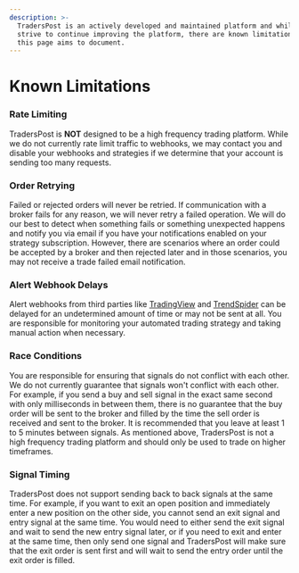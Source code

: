 ```yaml
---
description: >-
  TradersPost is an actively developed and maintained platform and while we
  strive to continue improving the platform, there are known limitations that
  this page aims to document.
---
```


# Known Limitations

### Rate Limiting

TradersPost is **NOT** designed to be a high frequency trading platform. While we do not currently rate limit traffic to webhooks, we may contact you and disable your webhooks and strategies if we determine that your account is sending too many requests.

### Order Retrying

Failed or rejected orders will never be retried. If communication with a broker fails for any reason, we will never retry a failed operation. We will do our best to detect when something fails or something unexpected happens and notify you via email if you have your notifications enabled on your strategy subscription. However, there are scenarios where an order could be accepted by a broker and then rejected later and in those scenarios, you may not receive a trade failed email notification.

### Alert Webhook Delays

Alert webhooks from third parties like [TradingView](signal-sources/tradingview.md) and [TrendSpider](signal-sources/trend-spider.md) can be delayed for an undetermined amount of time or may not be sent at all. You are responsible for monitoring your automated trading strategy and taking manual action when necessary.&#x20;

### Race Conditions

You are responsible for ensuring that signals do not conflict with each other. We do not currently guarantee that signals won't conflict with each other. For example, if you send a buy and sell signal in the exact same second with only milliseconds in between them, there is no guarantee that the buy order will be sent to the broker and filled by the time the sell order is received and sent to the broker. It is recommended that you leave at least 1 to 5 minutes between signals. As mentioned above, TradersPost is not a high frequency trading platform and should only be used to trade on higher timeframes.

### Signal Timing

TradersPost does not support sending back to back signals at the same time. For example, if you want to exit an open position and immediately enter a new position on the other side, you cannot send an exit signal and entry signal at the same time. You would need to either send the exit signal and wait to send the new entry signal later, or if you need to exit and enter at the same time, then only send one signal and TradersPost will make sure that the exit order is sent first and will wait to send the entry order until the exit order is filled.
